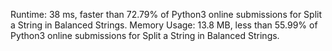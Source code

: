 Runtime: 38 ms, faster than 72.79% of Python3 online submissions for Split a String in Balanced Strings.
Memory Usage: 13.8 MB, less than 55.99% of Python3 online submissions for Split a String in Balanced Strings.
